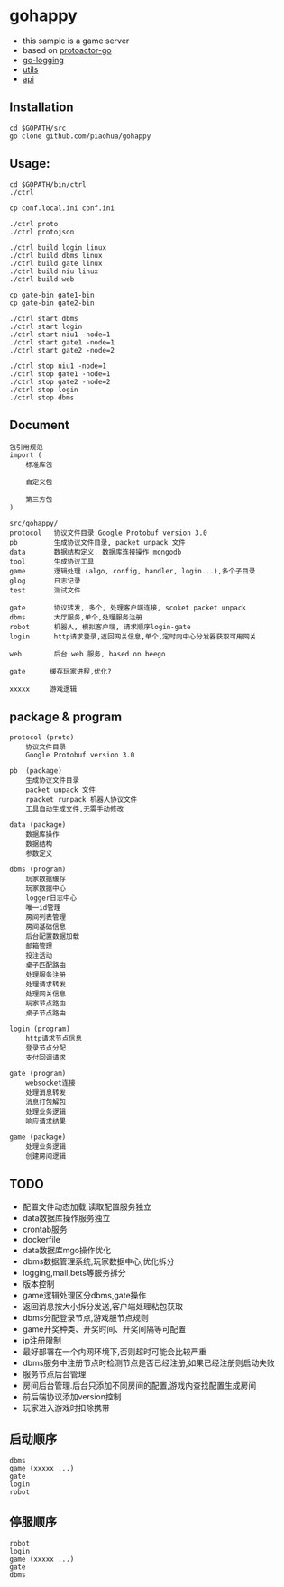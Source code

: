 # gohappy
* this sample is a game server
* based on [protoactor-go](https://github.com/AsynkronIT/protoactor-go)
* [go-logging](https://github.com/piaohua/go-logging)
* [utils](https://github.com/piaohua/utils)
* [api](https://github.com/piaohua/api)

## Installation
```
cd $GOPATH/src
go clone github.com/piaohua/gohappy
```

## Usage:
```
cd $GOPATH/bin/ctrl
./ctrl

cp conf.local.ini conf.ini

./ctrl proto
./ctrl protojson

./ctrl build login linux
./ctrl build dbms linux
./ctrl build gate linux
./ctrl build niu linux
./ctrl build web

cp gate-bin gate1-bin
cp gate-bin gate2-bin

./ctrl start dbms
./ctrl start login
./ctrl start niu1 -node=1
./ctrl start gate1 -node=1
./ctrl start gate2 -node=2

./ctrl stop niu1 -node=1
./ctrl stop gate1 -node=1
./ctrl stop gate2 -node=2
./ctrl stop login
./ctrl stop dbms
```

## Document
```
包引用规范
import (
    标准库包

    自定义包

    第三方包
)

src/gohappy/
protocol   协议文件目录 Google Protobuf version 3.0
pb         生成协议文件目录, packet unpack 文件
data       数据结构定义, 数据库连接操作 mongodb
tool       生成协议工具
game       逻辑处理 (algo, config, handler, login...),多个子目录
glog       日志记录
test       测试文件

gate       协议转发, 多个, 处理客户端连接, scoket packet unpack
dbms       大厅服务,单个,处理服务注册
robot      机器人, 模拟客户端, 请求顺序login-gate
login      http请求登录,返回网关信息,单个,定时向中心分发器获取可用网关

web        后台 web 服务, based on beego

gate      缓存玩家进程,优化?

xxxxx     游戏逻辑

```

## package & program
```
protocol (proto)
    协议文件目录
    Google Protobuf version 3.0

pb  (package)
    生成协议文件目录
    packet unpack 文件
    rpacket runpack 机器人协议文件
    工具自动生成文件,无需手动修改

data (package)
    数据库操作
    数据结构
    参数定义

dbms (program)
    玩家数据缓存
    玩家数据中心
    logger日志中心
    唯一id管理
    房间列表管理
    房间基础信息
    后台配置数据加载
    邮箱管理
    投注活动
    桌子匹配路由
    处理服务注册
    处理请求转发
    处理网关信息
    玩家节点路由
    桌子节点路由

login (program)
    http请求节点信息
    登录节点分配
    支付回调请求

gate (program)
    websocket连接
    处理消息转发
    消息打包解包
    处理业务逻辑
    响应请求结果

game (package)
    处理业务逻辑
    创建房间逻辑
```

## TODO
* 配置文件动态加载,读取配置服务独立
* data数据库操作服务独立
* crontab服务
* dockerfile
* data数据库mgo操作优化
* dbms数据管理系统,玩家数据中心,优化拆分
* logging,mail,bets等服务拆分
* 版本控制
* game逻辑处理区分dbms,gate操作
* 返回消息按大小拆分发送,客户端处理粘包获取
* dbms分配登录节点,游戏服节点规则
* game开奖种类、开奖时间、开奖间隔等可配置
* ip注册限制
* 最好部署在一个内网环境下,否则超时可能会比较严重
* dbms服务中注册节点时检测节点是否已经注册,如果已经注册则启动失败
* 服务节点后台管理
* 房间后台管理.后台只添加不同房间的配置,游戏内查找配置生成房间
* 前后端协议添加version控制
* 玩家进入游戏时扣除携带

## 启动顺序
    dbms
    game (xxxxx ...)
    gate
    login
    robot

## 停服顺序
    robot
    login
    game (xxxxx ...)
    gate
    dbms
